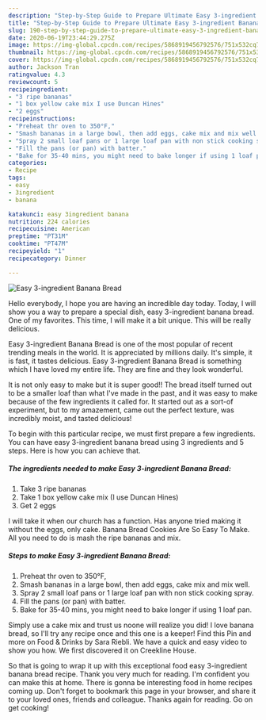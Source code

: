 ```yaml
---
description: "Step-by-Step Guide to Prepare Ultimate Easy 3-ingredient Banana Bread"
title: "Step-by-Step Guide to Prepare Ultimate Easy 3-ingredient Banana Bread"
slug: 190-step-by-step-guide-to-prepare-ultimate-easy-3-ingredient-banana-bread
date: 2020-06-19T23:44:29.275Z
image: https://img-global.cpcdn.com/recipes/5868919456792576/751x532cq70/easy-3-ingredient-banana-bread-recipe-main-photo.jpg
thumbnail: https://img-global.cpcdn.com/recipes/5868919456792576/751x532cq70/easy-3-ingredient-banana-bread-recipe-main-photo.jpg
cover: https://img-global.cpcdn.com/recipes/5868919456792576/751x532cq70/easy-3-ingredient-banana-bread-recipe-main-photo.jpg
author: Jackson Tran
ratingvalue: 4.3
reviewcount: 5
recipeingredient:
- "3 ripe bananas"
- "1 box yellow cake mix I use Duncan Hines"
- "2 eggs"
recipeinstructions:
- "Preheat thr oven to 350°F,"
- "Smash bananas in a large bowl, then add eggs, cake mix and mix well."
- "Spray 2 small loaf pans or 1 large loaf pan with non stick cooking spray."
- "Fill the pans (or pan) with batter."
- "Bake for 35-40 mins, you might need to bake longer if using 1 loaf pan."
categories:
- Recipe
tags:
- easy
- 3ingredient
- banana

katakunci: easy 3ingredient banana 
nutrition: 224 calories
recipecuisine: American
preptime: "PT31M"
cooktime: "PT47M"
recipeyield: "1"
recipecategory: Dinner

---
```



![Easy 3-ingredient Banana Bread](https://img-global.cpcdn.com/recipes/5868919456792576/751x532cq70/easy-3-ingredient-banana-bread-recipe-main-photo.jpg)

Hello everybody, I hope you are having an incredible day today. Today, I will show you a way to prepare a special dish, easy 3-ingredient banana bread. One of my favorites. This time, I will make it a bit unique. This will be really delicious.

Easy 3-ingredient Banana Bread is one of the most popular of recent trending meals in the world. It is appreciated by millions daily. It's simple, it is fast, it tastes delicious. Easy 3-ingredient Banana Bread is something which I have loved my entire life. They are fine and they look wonderful.

It is not only easy to make but it is super good!! The bread itself turned out to be a smaller loaf than what I&#39;ve made in the past, and it was easy to make because of the few ingredients it called for. It started out as a sort-of experiment, but to my amazement, came out the perfect texture, was incredibly moist, and tasted delicious!


To begin with this particular recipe, we must first prepare a few ingredients. You can have easy 3-ingredient banana bread using 3 ingredients and 5 steps. Here is how you can achieve that.

<!--inarticleads1-->

##### The ingredients needed to make Easy 3-ingredient Banana Bread:

1. Take 3 ripe bananas
1. Take 1 box yellow cake mix (I use Duncan Hines)
1. Get 2 eggs


I will take it when our church has a function. Has anyone tried making it without the eggs, only cake. Banana Bread Cookies Are So Easy To Make. All you need to do is mash the ripe bananas and mix. 

<!--inarticleads2-->

##### Steps to make Easy 3-ingredient Banana Bread:

1. Preheat thr oven to 350°F,
1. Smash bananas in a large bowl, then add eggs, cake mix and mix well.
1. Spray 2 small loaf pans or 1 large loaf pan with non stick cooking spray.
1. Fill the pans (or pan) with batter.
1. Bake for 35-40 mins, you might need to bake longer if using 1 loaf pan.


Simply use a cake mix and trust us noone will realize you did! I love banana bread, so I&#39;ll try any recipe once and this one is a keeper! Find this Pin and more on Food &amp; Drinks by Sara Riebli. We have a quick and easy video to show you how. We first discovered it on Creekline House. 

So that is going to wrap it up with this exceptional food easy 3-ingredient banana bread recipe. Thank you very much for reading. I'm confident you can make this at home. There is gonna be interesting food in home recipes coming up. Don't forget to bookmark this page in your browser, and share it to your loved ones, friends and colleague. Thanks again for reading. Go on get cooking!
